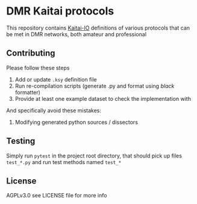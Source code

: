 # DMR Kaitai protocols

This repository contains [Kaitai-IO](https://kaitai.io/) definitions of various protocols that can be met in DMR networks, both amateur and professional

## Contributing

Please follow these steps

  1. Add or update `.ksy` definition file
  2. Run re-compilation scripts (generate .py and format using *black* formatter)
  3. Provide at least one example dataset to check the implementation with

And specifically avoid these mistakes:

  1. Modifying generated python sources / dissectors

## Testing

Simply run `pytest` in the project root directory, that should pick up files `test_*.py` and run test methods named `test_*`

## License

AGPLv3.0 see LICENSE file for more info
